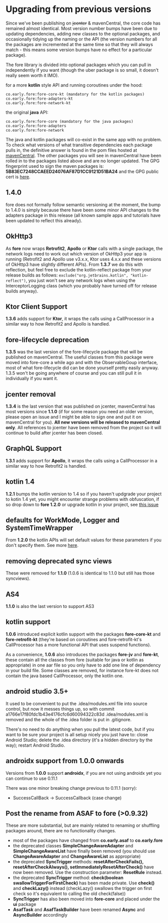 
# Upgrading from previous versions

Since we've been publishing on <strike>jcenter</strike> & mavenCentral, the core code has remained almost identical. Most version number bumps have been due to updating dependencies, adding new classes to the optional packages, and occasionally tidying up the naming or the API (the version numbers for all the packages are incremented at the same time so that they will always match - this means some version bumps have no effect for a particular package).

The fore library is divided into optional packages which you can pull in independently if you want (though the uber package is so small, it doesn't really seem worth it IMO).

for a more **kotlin** style API and running coroutines under the hood:
```
co.early.fore:fore-core-kt (mandatory for the kotlin packages)
co.early.fore:fore-adapters-kt
co.early.fore:fore-network-kt
```

the original **java** API:
```
co.early.fore:fore-core (mandatory for the java packages)
co.early.fore:fore-adapters
co.early.fore:fore-network
```

The java and kotlin packages will co-exist in the same app with no problem. To check what versions of what transitive dependencies each package pulls in, the definitive answer is found in the pom files hosted at [mavenCentral](https://repo1.maven.org/maven2/co/early/fore/). The other packages you will see in mavenCentral have been rolled in to the packages listed above and are no longer updated. The GPG fingerprint used to sign the maven packages is: <strong>5B83EC7248CCAEED24076AF87D1CC9121D51BA24</strong> and the GPG public cert is [here](https://erdo.github.io/android-fore/gpg-pub-cert.asc).

## 1.4.0
fore does not formally follow semantic versioning at the moment, the bump to 1.4.0 is simply because there have been some minor API changes to the adapters package in this release (all known sample apps and tutorials have been updated to reflect this already).

## OkHttp3
As **fore** now wraps **Retrofit2**, **Apollo** or **Ktor** calls with a single package, the network logs need to work out which version of OkHttp3 your app is running (Retrofit2 and Apollo use v3.x.x, Ktor uses 4.x.x and these versions of OkHttp3 have slightly different APIs). From **1.3.7** we do this with reflection, but feel free to exclude the kotlin-reflect package from your release builds as follows: `exclude("org.jetbrains.kotlin", "kotlin-reflect")`, you just won't see any network logs when using the InterceptorLogging class (which you probably have turned off for release builds anyway).

## Ktor Client Support
**1.3.6** adds support for **Ktor**, it wraps the calls using a CallProcessor in a similar way to how Retrofit2 and Apollo is handled.

## fore-lifecycle deprecation
**1.3.5** was the last version of the fore-lifecycle package that will be published on mavenCentral. The useful classes from this package were moved into fore-core a while ago and with the ObservableGoup interface, most of what fore-lifecycle did can be done yourself pretty easily anyway. 1.3.5 won't be going anywhere of course and you can still pull it in individually if you want it.

## jcenter removal
**1.3.4** is the last version that was published on jcenter, mavenCentral has most versions since **1.1.0** (if for some reason you need an older version, please open an issue and I might be able to sign one and put it on mavenCentral for you). **All new versions will be released to mavenCentral only**. All references to jcenter have been removed from the project so it will continue to build after jcenter has been closed.

## GraphQL Support
**1.3.1** adds support for **Apollo**, it wraps the calls using a CallProcessor in a similar way to how Retrofit2 is handled.

## kotlin 1.4
**1.2.1** bumps the kotlin version to 1.4 so if you haven't updgrade your project to kotin 1.4 yet, you might encounter strange problems with obfuscation, if so drop down to **fore 1.2.0** or upgrade kotlin in your project, see [this issue](https://github.com/erdo/android-fore/issues/72)

## defaults for WorkMode, Logger and SystemTimeWrapper

From **1.2.0** the kotlin APIs will set default values for these parameters if you don't specify them. See more [here](https://erdo.github.io/android-fore/04-more-fore.html#default-params).

## removing deprecated sync views

These were removed for **1.1.0** (1.0.6 is identical to 1.1.0 but still has those syncviews).

## AS4

**1.1.0** is also the last version to support AS3

## kotlin support

**1.0.6** introduced explicit kotlin support with the packages **fore-core-kt** and **fore-retrofit-kt** (they're based on coroutines and fore-retrofit-kt's CallProcessor has a more functional API that uses suspend functions).

As a convenience, **1.0.6** also introduces the packages **fore-jv** and **fore-kt**, these contain all the classes from fore (suitable for java or kotlin as appropriate) in one aar file so you only have to add one line of dependency in your build file. Some classes are removed, for instance fore-kt does not contain the java based CallProcessor, only the kotlin one.

## android studio 3.5+

It used to be convenient to put the .idea/modules.xml file into source control, but now it messes things up, so with commit a1766e17f80fdc1b43e4176cfc6d60094322c83d .idea/modules.xml is removed and the whole of the .idea folder is put in .gitignore.

There's no need to do anything when you pull the latest code, but if you want to be sure your project is all setup nicely you just have to: close Android Studio; delete the .idea directory (it's a hidden directory by the way); restart Android Studio.

## androidx support from 1.0.0 onwards

Versions from **1.0.0** support **androidx**, if you are not using androidx yet you can continue to use 0.11.1

There was one minor breaking change previous to 0.11.1 (sorry):

* SuccessCallBack -> SuccessCallback (case change)

## Post the rename from ASAF to fore (>0.9.32)

These are more substantial, but are mainly related to renaming or shuffling packages around, there are no functionality changes.

* most of the packages have changed from **co.early.asaf** to **co.early.fore**
* the deprecated classes **SimpleChangeAwareAdapter** and **SimpleChangeAwareList** have finally been removed (you should use **ChangeAwareAdapter** and **ChangeAwareList** as appropriate)
* the deprecated **SyncTrigger** methods: **resetAfterCheckFails(), resetAfterCheckAlways(), setImmediatelyResetAfterCheck()** have now been removed. Use the construction parameter: **ResetRule** instead.
* the deprecated **SyncTrigger** method: **check(boolean swallowTriggerForFirstCheck)** has been made private. Use **check()** and **checkLazy()** instead (checkLazy() swallows the trigger on first check so it's equivalent to calling the old check(false))
* **SyncTrigger** has also been moved into **fore-core** and placed under the **ui** package
* **AsafTask** and **AsafTaskBuilder** have been renamed **Async** and **AsyncBuilder** accordingly

